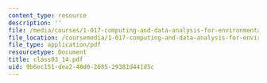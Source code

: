 ```yaml
---
content_type: resource
description: ''
file: /media/courses/1-017-computing-and-data-analysis-for-environmental-applications-fall-2003/9b6ec151dea248d0268529381d441d5c_class03_14.pdf
file_location: /coursemedia/1-017-computing-and-data-analysis-for-environmental-applications-fall-2003/9b6ec151dea248d0268529381d441d5c_class03_14.pdf
file_type: application/pdf
resourcetype: Document
title: class03_14.pdf
uid: 9b6ec151-dea2-48d0-2685-29381d441d5c
---
```

